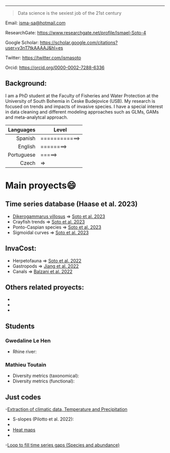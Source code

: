 ---
> Data science is the sexiest job of the 21st century

Email: isma-sa@hotmail.com

ResearchGate: https://www.researchgate.net/profile/Ismael-Soto-4

Google Scholar: https://scholar.google.com/citations?user=y3nT7tkAAAAJ&hl=es

Twitter: https://twitter.com/ismasoto

Orcid: https://orcid.org/0000-0002-7288-6336


## **Background:**

I am a PhD student at the Faculty of Fisheries and Water Protection at the University of South Bohemia in Ceske Budejovice (USB). My research is focused on trends and impacts of invasive species. I have a special interest in data cleaning and different modeling approaches such as GLMs, GAMs and meta-analytcal approach.


| Languages  |     Level     |
|----------: |---------------|
| Spanish    | ============> |
| English    | ========>     |
| Portuguese | =====>        |
| Czech      | =>            |
  

# **Main proyects😄**

## Time series database (Haase et al. 2023)

- [Dikerogammarus villosus](https://github.com/IsmaSA/Dikerogammarus-villosus-population-dynamics) => [Soto et al. 2023](https://onlinelibrary.wiley.com/doi/full/10.1111/ddi.13649)
- Crayfish trends => [Soto et al. 2023](https://www.sciencedirect.com/science/article/abs/pii/S0048969723001523)
- Ponto-Caspian species => [Soto et al. 2023](https://link.springer.com/article/10.1007/s10530-023-03060-0)
- Sigmoidal curves => [Soto et al. 2023](https://www.sciencedirect.com/science/article/abs/pii/S0048969723004333)


## InvaCost:
- Herpetofauna => [Soto et al. 2022](https://www.nature.com/articles/s41598-022-15079-9)
- Gastropods => [Jiang et al. 2022](https://www.sciencedirect.com/science/article/pii/S1470160X22010871)
- Canals => [Balzani et al. 2022](https://oceanrep.geomar.de/id/eprint/57481/)


## Others related proyects:
-
-
-

## Students
### Gwedaline Le Hen
- Rhine river:

### Mathieu Toutain
- Diversity metrics (taxonomical):
- Diversity metrics (functional):

## Just codes
-[Extraction of climatic data, Temperature and Precipitation](https://github.com/IsmaSA/extraction-climatic-data)
- S-slopes (Pilotto et al. 2022):
- 
- [Heat maps](https://github.com/IsmaSA/Orthoptera-heat-maps)
- 
-[Loop to fill time series gaps (Species and abundance)](https://github.com/IsmaSA/Orthoptera-heat-maps)

